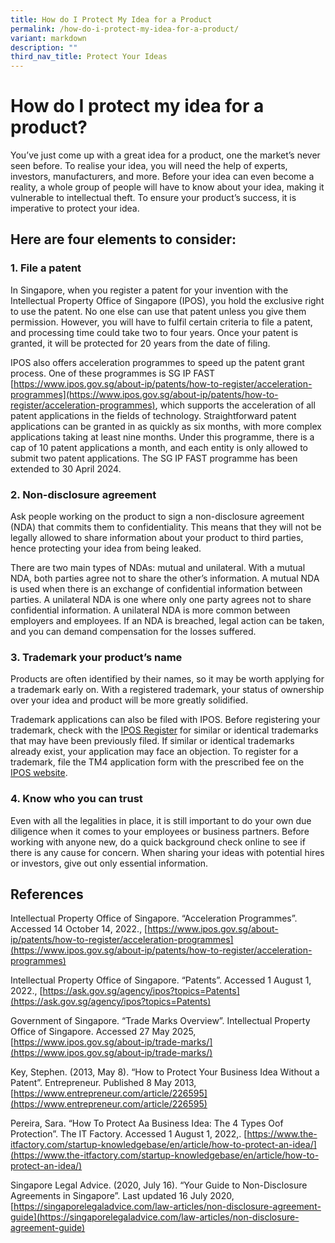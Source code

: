 ```yaml
---
title: How do I Protect My Idea for a Product
permalink: /how-do-i-protect-my-idea-for-a-product/
variant: markdown
description: ""
third_nav_title: Protect Your Ideas
---
```

# How do I protect my idea for a product?

You’ve just come up with a great idea for a product, one the market’s never seen before. To realise your idea, you will need the help of experts, investors, manufacturers, and more. Before your idea can even become a reality, a whole group of people will have to know about your idea, making it vulnerable to intellectual theft. To ensure your product’s success, it is imperative to protect your idea.&nbsp;

## Here are four elements to consider:

### 1.  File a patent


In Singapore, when you register a patent for your invention with the Intellectual Property Office of Singapore (IPOS), you hold the exclusive right to use the patent. No one else can use that patent unless you give them permission. However, you will have to fulfil certain criteria to file a patent, and processing time could take two to four years. Once your patent is granted, it will be protected for 20 years from the date of filing.&nbsp;&nbsp;

IPOS also offers acceleration programmes to speed up the patent grant process. One of these programmes is SG IP FAST [https://www.ipos.gov.sg/about-ip/patents/how-to-register/acceleration-programmes](https://www.ipos.gov.sg/about-ip/patents/how-to-register/acceleration-programmes), which supports the acceleration of all patent applications in the fields of technology. Straightforward patent applications can be granted in as quickly as six months, with more complex applications taking at least nine months. Under this programme, there is a cap of 10 patent applications a month, and each entity is only allowed to submit two patent applications. The SG IP FAST programme has been extended to 30 April 2024.

### 2.  Non-disclosure agreement


Ask people working on the product to sign a non-disclosure agreement (NDA) that commits them to confidentiality. This means that they will not be legally allowed to share information about your product to third parties, hence protecting your idea from being leaked.&nbsp;

There are two main types of NDAs: mutual and unilateral. With a mutual NDA, both parties agree not to share the other’s information. A mutual NDA is used when there is an exchange of confidential information between parties. A unilateral NDA is one where only one party agrees not to share confidential information. A unilateral NDA is more common between employers and employees. If an NDA is breached, legal action can be taken, and you can demand compensation for the losses suffered.&nbsp;&nbsp;

### 3.  Trademark your product’s name


Products are often identified by their names, so it may be worth applying for a trademark early on. With a registered trademark, your status of ownership over your idea and product will be more greatly solidified.&nbsp;

Trademark applications can also be filed with IPOS. Before registering your trademark, check with the [IPOS Register](https://digitalhub.ipos.gov.sg/FAMN/process/IP4SG/MN_Index) for similar or identical trademarks that may have been previously filed. If similar or identical trademarks already exist, your application may face an objection. To register for a trademark, file the TM4 application form with the prescribed fee on the [IPOS website](https://www.ipos.gov.sg/about-ip/trade-marks/managing-trade-marks/forms-fees).

### 4.  Know who you can trust


Even with all the legalities in place, it is still important to do your own due diligence when it comes to your employees or business partners. Before working with anyone new, do a quick background check online to see if there is any cause for concern. When sharing your ideas with potential hires or investors, give out only essential information.

## References

Intellectual Property Office of Singapore. “Acceleration Programmes”. Accessed 14 October 14, 2022., [https://www.ipos.gov.sg/about-ip/patents/how-to-register/acceleration-programmes](https://www.ipos.gov.sg/about-ip/patents/how-to-register/acceleration-programmes)

Intellectual Property Office of Singapore. “Patents”. Accessed 1 August 1, 2022., [https://ask.gov.sg/agency/ipos?topics=Patents](https://ask.gov.sg/agency/ipos?topics=Patents)

Government of Singapore. “Trade Marks Overview”. Intellectual Property Office of Singapore. Accessed 27 May 2025, [https://www.ipos.gov.sg/about-ip/trade-marks/](https://www.ipos.gov.sg/about-ip/trade-marks/)

Key, Stephen. (2013, May 8). “How to Protect Your Business Idea Without a Patent”. Entrepreneur. Published 8 May 2013, [https://www.entrepreneur.com/article/226595](https://www.entrepreneur.com/article/226595)

Pereira, Sara. “How To Protect Aa Business Idea: The 4 Types Oof Protection”. The IT Factory. Accessed 1 August 1, 2022,. [https://www.the-itfactory.com/startup-knowledgebase/en/article/how-to-protect-an-idea/](https://www.the-itfactory.com/startup-knowledgebase/en/article/how-to-protect-an-idea/)

Singapore Legal Advice. (2020, July 16). “Your Guide to Non-Disclosure Agreements in Singapore”. Last updated 16 July 2020, [https://singaporelegaladvice.com/law-articles/non-disclosure-agreement-guide](https://singaporelegaladvice.com/law-articles/non-disclosure-agreement-guide)